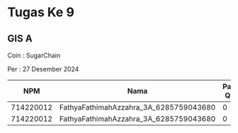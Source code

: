 # Tugas Ke 9

## GIS A
Coin : SugarChain

Per : 27 Desember 2024

| NPM | Nama | Paid QR | Paid Coin |Nama Kab/Kot | Nama Kecamatan | Jumlah Data | 
|----------|----------|----------|----------|----------|----------|----------|
| 714220012 | FathyaFathimahAzzahra_3A_6285759043680   | 0 | 101 | - | - | 0 |
| 714220012 | FathyaFathimahAzzahra_3A_6285759043680   | 0 | 101 | - | - | 0 |

